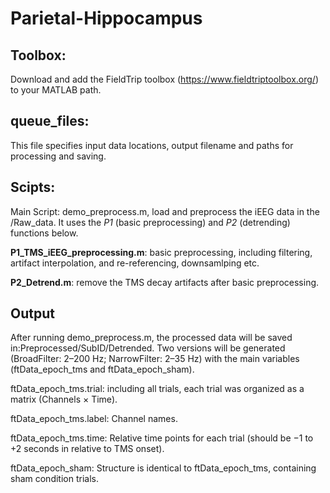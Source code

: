 # Parietal-Hippocampus

## Toolbox: 
Download and add the FieldTrip toolbox (https://www.fieldtriptoolbox.org/) to your MATLAB path.

## queue_files:
This file specifies input data locations, output filename and paths for processing and saving.

## Scipts: 
Main Script: demo_preprocess.m, load and preprocess the iEEG data in the /Raw_data. It uses the *P1* (basic preprocessing) and *P2* (detrending) functions below. 

**P1_TMS_iEEG_preprocessing.m**: basic preprocessing, including filtering, artifact interpolation, and re-referencing, downsamlping etc.

**P2_Detrend.m**: remove the TMS decay artifacts after basic preprocessing.


## Output
After running demo_preprocess.m, the processed data will be saved in:Preprocessed/SubID/Detrended. Two versions will be generated (BroadFilter: 2–200 Hz; NarrowFilter: 2–35 Hz) with the main variables (ftData_epoch_tms and ftData_epoch_sham).

ftData_epoch_tms.trial: including all trials, each trial was organized as a matrix (Channels × Time).

ftData_epoch_tms.label: Channel names.

ftData_epoch_tms.time: Relative time points for each trial (should be −1 to +2 seconds in relative to TMS onset).

ftData_epoch_sham: Structure is identical to ftData_epoch_tms, containing sham condition trials.
